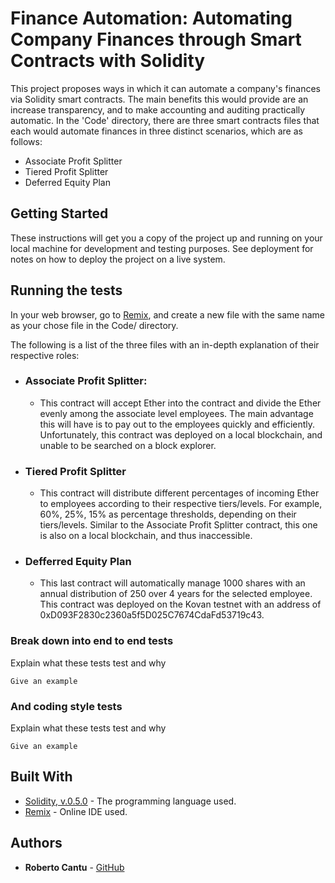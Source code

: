 # Finance Automation: Automating Company Finances through Smart Contracts with Solidity

This project proposes ways in which it can automate a company's finances via Solidity smart contracts. The main benefits this would provide are an increase transparency, and to make accounting and auditing practically automatic. In the 'Code' directory, there are three smart contracts files that each would automate finances in three distinct scenarios, which are as follows:

* Associate Profit Splitter
* Tiered Profit Splitter
* Deferred Equity Plan

## Getting Started

These instructions will get you a copy of the project up and running on your local machine for development and testing purposes. See deployment for notes on how to deploy the project on a live system.

## Running the tests

In your web browser, go to [Remix](https://remix.ethereum.org/#optimize=false&evmVersion=null&version=soljson-v0.6.1+commit.e6f7d5a4.js), and create a new file with the same name as your chose file in the Code/ directory.

The following is a list of the three files with an in-depth explanation of their respective roles:

* ### Associate Profit Splitter: 
    * This contract will accept Ether into the contract and divide the Ether evenly among the associate level employees. The main advantage this will have is to pay out to the employees quickly and efficiently. Unfortunately, this contract was deployed on a local blockchain, and unable to be searched on a block explorer.

* ### Tiered Profit Splitter 
    * This contract will distribute different percentages of incoming Ether to employees according to their respective tiers/levels. For example, 60%, 25%, 15% as percentage thresholds, depending on their tiers/levels. Similar to the Associate Profit Splitter contract, this one is also on a local blockchain, and thus inaccessible.

* ### Defferred Equity Plan 
    * This last contract will automatically manage 1000 shares with an annual distribution of 250 over 4 years for the selected employee. This contract was deployed on the Kovan testnet with an address of 0xD093F2830c2360a5f5D025C7674CdaFd53719c43.

### Break down into end to end tests

Explain what these tests test and why

```
Give an example
```

### And coding style tests

Explain what these tests test and why

```
Give an example
```

## Built With

* [Solidity, v.0.5.0](https://solidity.readthedocs.io/en/v0.5.0/) - The programming language used.
* [Remix](https://remix.ethereum.org/#optimize=false&evmVersion=null&version=soljson-v0.6.1+commit.e6f7d5a4.js) - Online IDE used.

## Authors

* **Roberto Cantu**  - [GitHub](https://github.com/RCantu92)